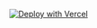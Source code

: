 [![Deploy with Vercel](https://vercel.com/button)](https://vercel.com/new/clone?repository-url=https%3A%2F%2Fgithub.com%2FClayWangT%2Fvercel_fastapi_poe_quick_start&env=OPENAI_API_BASE&env=OPENAI_API_KEY&env=MODEL_NAME&env=POE_ACCESS_KEY&repository-name=vercel_fastapi_poe_quick_start)